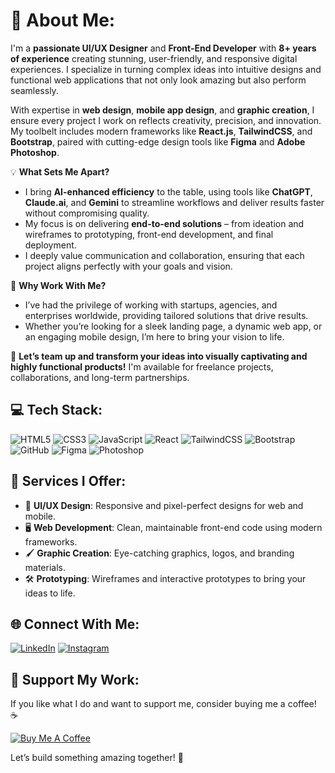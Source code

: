 # 💫 About Me:

I'm a **passionate UI/UX Designer** and **Front-End Developer** with **8+ years of experience** creating stunning, user-friendly, and responsive digital experiences. I specialize in turning complex ideas into intuitive designs and functional web applications that not only look amazing but also perform seamlessly.

With expertise in **web design**, **mobile app design**, and **graphic creation**, I ensure every project I work on reflects creativity, precision, and innovation. My toolbelt includes modern frameworks like **React.js**, **TailwindCSS**, and **Bootstrap**, paired with cutting-edge design tools like **Figma** and **Adobe Photoshop**.

💡 **What Sets Me Apart?**
- I bring **AI-enhanced efficiency** to the table, using tools like **ChatGPT**, **Claude.ai**, and **Gemini** to streamline workflows and deliver results faster without compromising quality.  
- My focus is on delivering **end-to-end solutions** – from ideation and wireframes to prototyping, front-end development, and final deployment.  
- I deeply value communication and collaboration, ensuring that each project aligns perfectly with your goals and vision.

💼 **Why Work With Me?**
- I’ve had the privilege of working with startups, agencies, and enterprises worldwide, providing tailored solutions that drive results.  
- Whether you’re looking for a sleek landing page, a dynamic web app, or an engaging mobile design, I’m here to bring your vision to life.  

🌟 **Let’s team up and transform your ideas into visually captivating and highly functional products!** I'm available for freelance projects, collaborations, and long-term partnerships.  

## 💻 Tech Stack:
![HTML5](https://img.shields.io/badge/HTML5-%23E34F26.svg?style=for-the-badge&logo=html5&logoColor=white) 
![CSS3](https://img.shields.io/badge/CSS3-%231572B6.svg?style=for-the-badge&logo=css3&logoColor=white) 
![JavaScript](https://img.shields.io/badge/JavaScript-%23323330.svg?style=for-the-badge&logo=javascript&logoColor=%23F7DF1E) 
![React](https://img.shields.io/badge/React-%2320232a.svg?style=for-the-badge&logo=react&logoColor=%2361DAFB) 
![TailwindCSS](https://img.shields.io/badge/TailwindCSS-%2338B2AC.svg?style=for-the-badge&logo=tailwind-css&logoColor=white) 
![Bootstrap](https://img.shields.io/badge/Bootstrap-%23563D7C.svg?style=for-the-badge&logo=bootstrap&logoColor=white)  
![GitHub](https://img.shields.io/badge/GitHub-%23121011.svg?style=for-the-badge&logo=github&logoColor=white) 
![Figma](https://img.shields.io/badge/Figma-%23F24E1E.svg?style=for-the-badge&logo=figma&logoColor=white) 
![Photoshop](https://img.shields.io/badge/Photoshop-%2331A8FF.svg?style=for-the-badge&logo=adobephotoshop&logoColor=white) 

## 🚀 Services I Offer:
- 🎨 **UI/UX Design**: Responsive and pixel-perfect designs for web and mobile.
- 🖥️ **Web Development**: Clean, maintainable front-end code using modern frameworks.
- 🖌️ **Graphic Creation**: Eye-catching graphics, logos, and branding materials.
- 🛠️ **Prototyping**: Wireframes and interactive prototypes to bring your ideas to life.

## 🌐 Connect With Me:
[![LinkedIn](https://img.shields.io/badge/LinkedIn-%230077B5.svg?logo=linkedin&logoColor=white)](https://www.linkedin.com/in/kritiseth0005/) 
[![Instagram](https://img.shields.io/badge/Instagram-%23E4405F.svg?logo=Instagram&logoColor=white)](https://www.instagram.com/kriti.karan.gupta/)

## 💸 Support My Work:
If you like what I do and want to support me, consider buying me a coffee! ☕  

[![Buy Me A Coffee](https://img.shields.io/badge/Buy%20Me%20A%20Coffee-F7941D?style=for-the-badge&logo=buy-me-a-coffee&logoColor=white)](https://paypal.me/kritiseth0005)

Let’s build something amazing together! 🚀
